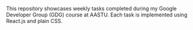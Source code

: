 This repository showcases weekly tasks completed during my Google Developer Group (GDG) course at AASTU. Each task is implemented using React.js and plain CSS.
